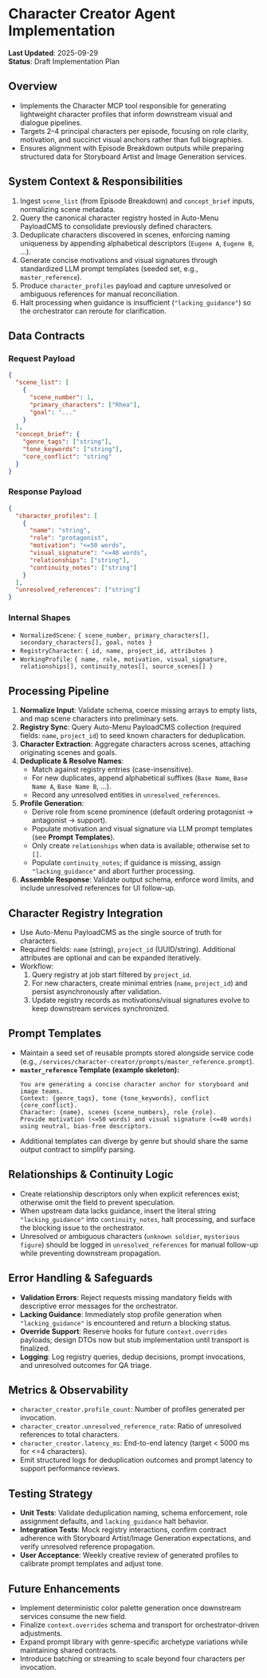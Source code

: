 # Character Creator Agent Implementation

**Last Updated**: 2025-09-29  
**Status**: Draft Implementation Plan

## Overview
- Implements the Character MCP tool responsible for generating lightweight character profiles that inform downstream visual and dialogue pipelines.
- Targets 2–4 principal characters per episode, focusing on role clarity, motivation, and succinct visual anchors rather than full biographies.
- Ensures alignment with Episode Breakdown outputs while preparing structured data for Storyboard Artist and Image Generation services.

## System Context & Responsibilities
1. Ingest `scene_list` (from Episode Breakdown) and `concept_brief` inputs, normalizing scene metadata.
2. Query the canonical character registry hosted in Auto-Menu PayloadCMS to consolidate previously defined characters.
3. Deduplicate characters discovered in scenes, enforcing naming uniqueness by appending alphabetical descriptors (`Eugene A`, `Eugene B`, ...).
4. Generate concise motivations and visual signatures through standardized LLM prompt templates (seeded set, e.g., `master_reference`).
5. Produce `character_profiles` payload and capture unresolved or ambiguous references for manual reconciliation.
6. Halt processing when guidance is insufficient (`"lacking_guidance"`) so the orchestrator can reroute for clarification.

## Data Contracts
### Request Payload
```json
{
  "scene_list": [
    {
      "scene_number": 1,
      "primary_characters": ["Rhea"],
      "goal": "..."
    }
  ],
  "concept_brief": {
    "genre_tags": ["string"],
    "tone_keywords": ["string"],
    "core_conflict": "string"
  }
}
```

### Response Payload
```json
{
  "character_profiles": [
    {
      "name": "string",
      "role": "protagonist",
      "motivation": "<=50 words",
      "visual_signature": "<=40 words",
      "relationships": ["string"],
      "continuity_notes": ["string"]
    }
  ],
  "unresolved_references": ["string"]
}
```

### Internal Shapes
- `NormalizedScene`: `{ scene_number, primary_characters[], secondary_characters[], goal, notes }`
- `RegistryCharacter`: `{ id, name, project_id, attributes }`
- `WorkingProfile`: `{ name, role, motivation, visual_signature, relationships[], continuity_notes[], source_scenes[] }`

## Processing Pipeline
1. **Normalize Input**: Validate schema, coerce missing arrays to empty lists, and map scene characters into preliminary sets.
2. **Registry Sync**: Query Auto-Menu PayloadCMS collection (required fields: `name`, `project_id`) to seed known characters for deduplication.
3. **Character Extraction**: Aggregate characters across scenes, attaching originating scenes and goals.
4. **Deduplicate & Resolve Names**:
   - Match against registry entries (case-insensitive).
   - For new duplicates, append alphabetical suffixes (`Base Name`, `Base Name A`, `Base Name B`, ...).
   - Record any unresolved entities in `unresolved_references`.
5. **Profile Generation**:
   - Derive role from scene prominence (default ordering protagonist → antagonist → support).
   - Populate motivation and visual signature via LLM prompt templates (see **Prompt Templates**).
   - Only create `relationships` when data is available; otherwise set to `[]`.
   - Populate `continuity_notes`; if guidance is missing, assign `"lacking_guidance"` and abort further processing.
6. **Assemble Response**: Validate output schema, enforce word limits, and include unresolved references for UI follow-up.

## Character Registry Integration
- Use Auto-Menu PayloadCMS as the single source of truth for characters.
- Required fields: `name` (string), `project_id` (UUID/string). Additional attributes are optional and can be expanded iteratively.
- Workflow:
  1. Query registry at job start filtered by `project_id`.
  2. For new characters, create minimal entries (`name`, `project_id`) and persist asynchronously after validation.
  3. Update registry records as motivations/visual signatures evolve to keep downstream services synchronized.

## Prompt Templates
- Maintain a seed set of reusable prompts stored alongside service code (e.g., `/services/character-creator/prompts/master_reference.prompt`).
- **`master_reference` Template (example skeleton):**
  ```text
  You are generating a concise character anchor for storyboard and image teams.
  Context: {genre_tags}, tone {tone_keywords}, conflict {core_conflict}.
  Character: {name}, scenes {scene_numbers}, role {role}.
  Provide motivation (<=50 words) and visual signature (<=40 words) using neutral, bias-free descriptors.
  ```
- Additional templates can diverge by genre but should share the same output contract to simplify parsing.

## Relationships & Continuity Logic
- Create relationship descriptors only when explicit references exist; otherwise omit the field to prevent speculation.
- When upstream data lacks guidance, insert the literal string `"lacking_guidance"` into `continuity_notes`, halt processing, and surface the blocking issue to the orchestrator.
- Unresolved or ambiguous characters (`unknown soldier`, `mysterious figure`) should be logged in `unresolved_references` for manual follow-up while preventing downstream propagation.

## Error Handling & Safeguards
- **Validation Errors**: Reject requests missing mandatory fields with descriptive error messages for the orchestrator.
- **Lacking Guidance**: Immediately stop profile generation when `"lacking_guidance"` is encountered and return a blocking status.
- **Override Support**: Reserve hooks for future `context.overrides` payloads; design DTOs now but stub implementation until transport is finalized.
- **Logging**: Log registry queries, dedup decisions, prompt invocations, and unresolved outcomes for QA triage.

## Metrics & Observability
- `character_creator.profile_count`: Number of profiles generated per invocation.
- `character_creator.unresolved_reference_rate`: Ratio of unresolved references to total characters.
- `character_creator.latency_ms`: End-to-end latency (target < 5000 ms for <=4 characters).
- Emit structured logs for deduplication outcomes and prompt latency to support performance reviews.

## Testing Strategy
- **Unit Tests**: Validate deduplication naming, schema enforcement, role assignment defaults, and `lacking_guidance` halt behavior.
- **Integration Tests**: Mock registry interactions, confirm contract adherence with Storyboard Artist/Image Generation expectations, and verify unresolved reference propagation.
- **User Acceptance**: Weekly creative review of generated profiles to calibrate prompt templates and adjust tone.

## Future Enhancements
- Implement deterministic color palette generation once downstream services consume the new field.
- Finalize `context.overrides` schema and transport for orchestrator-driven adjustments.
- Expand prompt library with genre-specific archetype variations while maintaining shared contracts.
- Introduce batching or streaming to scale beyond four characters per invocation.
